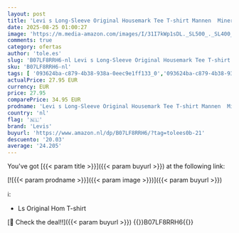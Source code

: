 ```yaml
---
layout: post
title: 'Levi s Long-Sleeve Original Housemark Tee T-shirt Mannen  Mineral Black  L'
date: 2025-08-25 01:00:27
image: 'https://m.media-amazon.com/images/I/31I7kWp1sDL._SL500_._SL400_.jpg'
comments: true
category: ofertas
author: 'tole.es'
slug: 'B07LF8RRH6-nl Levi s Long-Sleeve Original Housemark Tee T-shirt Mannen...'
sku: 'B07LF8RRH6-nl'
tags: [ '093624ba-c879-4b38-938a-0eec9e1ff133_0','093624ba-c879-4b38-938a-0eec9e1ff133_3601','Arborist Merchandising Root','Herenkleding','Herenmode','Kleding, schoenen & sieraden','Kleding, schoenen en sieraden','New Arrivals','Self Service','Special Features Stores','Tops, T-shirts & shirts voor heren','levis','🇳🇱', ]
actualPrice: 27.95 EUR
currency: EUR
price: 27.95
comparePrice: 34.95 EUR
prodname: 'Levi s Long-Sleeve Original Housemark Tee T-shirt Mannen  Mineral Black  L'
country: 'nl'
flag: '🇳🇱'
brand: 'Levis'
buyurl: 'https://www.amazon.nl/dp/B07LF8RRH6/?tag=tolees0b-21'
descuento: '20.03'
average: '24.205'
---
```


You've got [{{< param title >}}]({{< param buyurl >}}) at the following link:

[![{{< param prodname >}}]({{< param image >}})]({{< param buyurl >}})

ℹ️:

- Ls Original Hom T-shirt

[🛒 Check the deal!!]({{< param buyurl >}})
{{<world>}}B07LF8RRH6{{</world>}}
